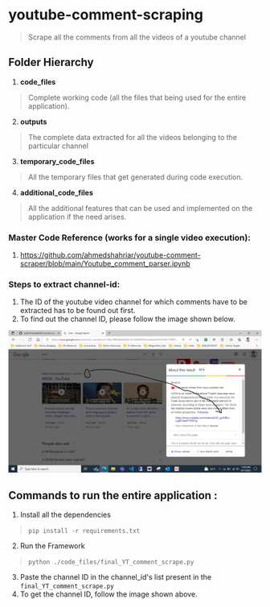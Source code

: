 # youtube-comment-scraping
> Scrape all the comments from all the videos of a youtube channel

## Folder Hierarchy
1. **code_files** 
> Complete working code (all the files that being used for the entire application).
2. **outputs**
> The complete data extracted for all the videos belonging to the particular channel
3. **temporary_code_files**
> All the temporary files that get generated during code execution.
4. **additional_code_files**
> All the additional features that can be used and implemented on the application if the need arises.

### Master Code Reference (works for a single video execution):
1. https://github.com/ahmedshahriar/youtube-comment-scraper/blob/main/Youtube_comment_parser.ipynb

### Steps to extract channel-id:
1. The ID of the youtube video channel for which comments have to be extracted has to be found out first.
2. To find out the channel ID, please follow the image shown below.

![how to get the channel ID of youtube videos?](https://github.com/saikrishnavadali05/youtube-comment-scraping/blob/master/Screenshot%20(219).png)

## Commands to run the entire application : 
1. Install all the dependencies
> ```pip install -r requirements.txt```
2. Run the Framework
> ```python ./code_files/final_YT_comment_scrape.py```
3. Paste the channel ID in the channel_id's list present in the ```final_YT_comment_scrape.py```
4. To get the channel ID, follow the image shown above.

